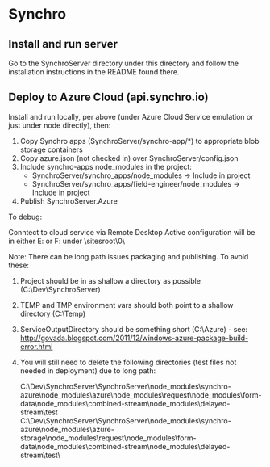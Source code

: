 # Synchro

## Install and run server

Go to the SynchroServer directory under this directory and follow the installation instructions in the README found there.

## Deploy to Azure Cloud (api.synchro.io)

Install and run locally, per above (under Azure Cloud Service emulation or just under node directly), then:

1) Copy Synchro apps (SynchroServer/synchro-app/*) to appropriate blob storage containers
2) Copy azure.json (not checked in) over SynchroServer/config.json
3) Include synchro-apps node_modules in the project:
     * SynchroServer/synchro_apps/node_modules -> Include in project
     * SynchroServer/synchro_apps/field-engineer/node_modules -> Include in project
4) Publish SynchroServer.Azure

To debug:

Conntect to cloud service via Remote Desktop
Active configuration will be in either E: or F: under \sitesroot\0\

Note: There can be long path issues packaging and publishing.  To avoid these:

1) Project should be in as shallow a directory as possible (C:\Dev\SynchroServer)
2) TEMP and TMP environment vars should both point to a shallow directory (C:\Temp)
3) ServiceOutputDirectory should be something short (C:\Azure\) - see: http://govada.blogspot.com/2011/12/windows-azure-package-build-error.html
4) You will still need to delete the following directories (test files not needed in deployment) due to long path: 

    C:\Dev\SynchroServer\SynchroServer\node_modules\synchro-azure\node_modules\azure\node_modules\request\node_modules\form-data\node_modules\combined-stream\node_modules\delayed-stream\test\
    C:\Dev\SynchroServer\SynchroServer\node_modules\synchro-azure\node_modules\azure-storage\node_modules\request\node_modules\form-data\node_modules\combined-stream\node_modules\delayed-stream\test\
